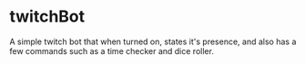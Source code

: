 # twitchBot
A simple twitch bot that when turned on, states it's presence, and also has a few commands such as a time checker and dice roller.
